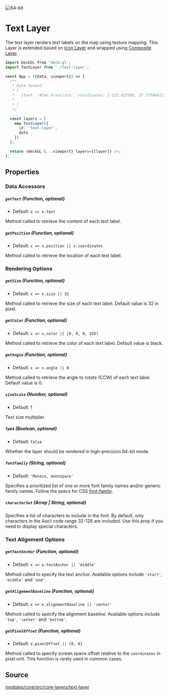 <!-- INJECT:"TextLayerDemo" -->

<p class="badges">
  <img src="https://img.shields.io/badge/64--bit-support-blue.svg?style=flat-square" alt="64-bit" />
</p>

# Text Layer

The text layer renders text labels on the map using texture mapping. This Layer is extended based on [Icon Layer](/docs/layers/icon-layer.md) and wrapped using [Composite Layer](/docs/api-reference/composite-layer.md).

```js
import DeckGL from 'deck.gl';
import TextLayer from './text-layer';

const App = ({data, viewport}) => {
  /**
   * Data format:
   * [
   *   {text: '#San Francisco', coordinates: [-122.425586, 37.775049]},
   *   ...
   * ]
   */

  const layers = [
    new TextLayer({
      id: 'text-layer',
      data
    })
  ];

  return <DeckGL {...viewport} layers={[layer]} />;
};
```

## Properties

### Data Accessors

##### `getText` (Function, optional)

* Default: `x => x.text`

Method called to retrieve the content of each text label.

##### `getPosition` (Function, optional)

* Default: `x => x.position || x.coordinates`

Method called to retrieve the location of each text label.

### Rendering Options

##### `getSize` (Function, optional)

* Default: `x => x.size || 32`

Method called to retrieve the size of each text label. Default value is 32 in pixel.

##### `getColor` (Function, optional)

* Default: `x => x.color || [0, 0, 0, 255]`

Method called to retrieve the color of each text label. Default value is black.

##### `getAngle` (Function, optional)

* Default: `x => x.angle || 0`

Method called to retrieve the angle to rotate (CCW) of each text label. Default value is 0.

##### `sizeScale` (Number, optional)

* Default: 1

Text size multiplier.

##### `fp64` (Boolean, optional)

* Default: `false`

Whether the layer should be rendered in high-precision 64-bit mode.

##### `fontFamily` (String, optional)

* Default: `'Monaco, monospace'`

Specifies a prioritized list of one or more font family names and/or generic family names. Follow the specs for CSS [font-family](https://developer.mozilla.org/en-US/docs/Web/CSS/font-family).

##### `characterSet` (Array | String, optional)

Specifies a list of characters to include in the font. By default, only characters in the Ascii code range 32-128 are included. Use this prop if you need to display special characters.

### Text Alignment Options

##### `getTextAnchor` (Function, optional)

* Default: `x => x.textAnchor || 'middle'`

Method called to specify the text anchor. Available options include `'start'`, `'middle'` and `'end'`.

##### `getAlignmentBaseline` (Function, optional)

* Default: `x => x.alignmentBaseline || 'center'`

Method called to specify the alignment baseline. Available options include `'top'`, `'center'` and `'bottom'`.

##### `getPixelOffset` (Function, optional)

* Default: `x.pixelOffset || [0, 0]`

Method called to specify screen space offset relative to the `coordinates` in pixel unit. This function is rarely used in common cases.


## Source

[modules/core/src/core-layers/text-layer](https://github.com/uber/deck.gl/tree/5.2-release/modules/core/src/core-layers/text-layer)


